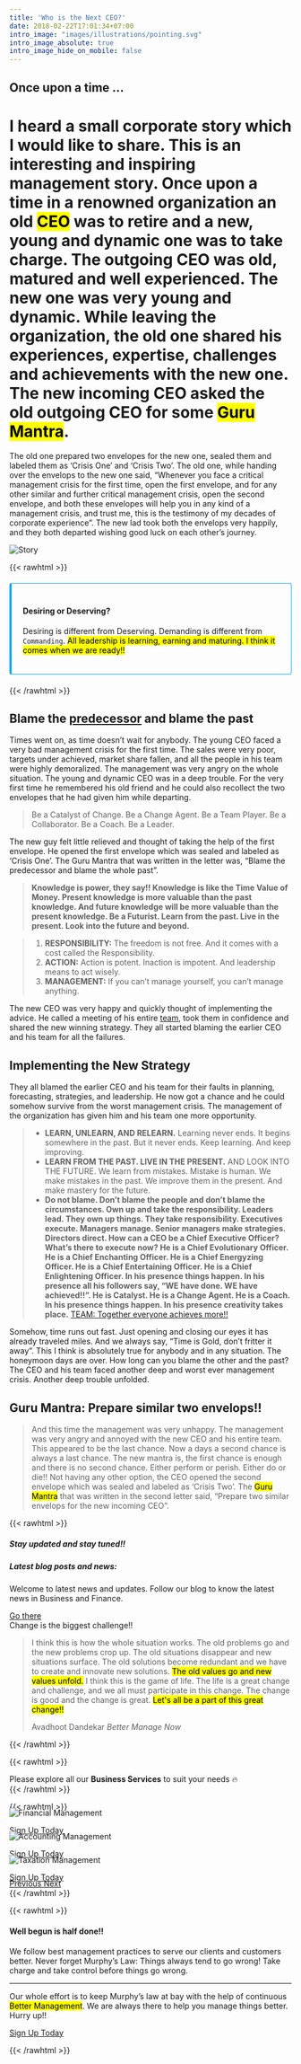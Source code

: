 ```yaml
---
title: 'Who is the Next CEO?'
date: 2018-02-22T17:01:34+07:00
intro_image: "images/illustrations/pointing.svg"
intro_image_absolute: true
intro_image_hide_on_mobile: false
---
```


## Once upon a time ...

# I heard a small corporate story which I would like to share. This is an interesting and inspiring management story. Once upon a time in a renowned organization an old <mark>CEO</mark> was to retire and a new, young and dynamic one was to take charge. The outgoing CEO was old, matured and well experienced. The new one was very young and dynamic. While leaving the organization, the old one shared his experiences, expertise, challenges and achievements with the new one. The new incoming CEO asked the old outgoing CEO for some <mark>Guru Mantra</mark>. 

The old one prepared two envelopes for the new one, sealed them and labeled them as ‘Crisis One’ and ‘Crisis Two’. The old one, while handing over the envelops to the new one said, “Whenever you face a critical management crisis for the first time, open the first envelope, and for any other similar and further critical management crisis, open the second envelope, and both these envelopes will help you in any kind of a management crisis, and trust me, this is the testimony of my decades of corporate experience”. The new lad took both the envelops very happily, and they both departed wishing good luck on each other’s journey.

![Story](/images/ceo-story.svg)

{{< rawhtml >}}
<div class="bd-callout bd-callout-info shadow">
<h4 id="conveying-meaning-to-assistive-technologies">Desiring or Deserving?</h4>
<p>Desiring is different from Deserving. Demanding is different from <code>Commanding</code>. <mark>All leadership is learning, earning and maturing. I think it comes when we are ready!!</mark> 
</p></div>
<style>
  .bd-callout-info {
    border-left-color: #5bc0de;
}
  .bd-callout {
    padding: 1.25rem;
    margin-top: 1.25rem;
    margin-bottom: 1.25rem;
    border: 1px solid #03a9f4;
    border-left-width: .25rem;
    border-radius: .25rem;
}
</style>
{{< /rawhtml >}}

## Blame the [predecessor](#predecessor) and blame the past

Times went on, as time doesn’t wait for anybody. The young CEO faced a very bad management crisis for the first time. The sales were very poor, targets under achieved, market share fallen, and all the people in his team were highly demoralized. The management was very angry on the whole situation. The young and dynamic CEO was in a deep trouble. For the very first time he remembered his old friend and he could also recollect the two envelopes that he had given him while departing.

> Be a Catalyst of Change. Be a Change Agent. Be a Team Player. Be a Collaborator. Be a Coach. Be a Leader.

The new guy felt little relieved and thought of taking the help of the first envelope. He opened the first envelope which was sealed and labeled as ‘Crisis One’. The Guru Mantra that was written in the letter was, “Blame the predecessor and blame the whole past”.

> __Knowledge is power, they say!! Knowledge is like the Time Value of Money. Present knowledge is more valuable than the past knowledge. And future knowledge will be more valuable than the present knowledge. Be a Futurist. Learn from the past. Live in the present. Look into the future and beyond.__


> 1. __RESPONSIBILITY:__ The freedom is not free. And it comes with a cost called the Responsibility.
> 2. __ACTION:__ Action is potent. Inaction is impotent. And leadership means to act wisely.
> 3. __MANAGEMENT:__ If you can’t manage yourself, you can’t manage anything.  

The new CEO was very happy and quickly thought of implementing the advice. He called a meeting of his entire [team](/contact), took them in confidence and shared the new winning strategy. They all started blaming the earlier CEO and his team for all the failures.

## Implementing the New Strategy

They all blamed the earlier CEO and his team for their faults in planning, forecasting, strategies, and leadership. He now got a chance and he could somehow survive from the worst management crisis. The management of the organization has given him and his team one more opportunity.

> - __LEARN, UNLEARN, AND RELEARN.__ Learning never ends. It begins somewhere in the past. But it never ends. Keep learning. And keep improving.
> - __LEARN FROM THE PAST. LIVE IN THE PRESENT.__ AND LOOK INTO THE FUTURE. We learn from mistakes. Mistake is human. We make mistakes in the past. We improve them in the present. And make mastery for the future. 
> - __Do not blame. Don’t blame the people and don’t blame the circumstances. Own up and take the responsibility. Leaders lead. They own up things. They take responsibility. Executives execute. Managers manage. Senior managers make strategies. Directors direct. How can a CEO be a Chief Executive Officer? What’s there to execute now? He is a Chief Evolutionary Officer. He is a Chief Enchanting Officer. He is a Chief Energyzing Officer. He is a Chief Entertaining Officer. He is a Chief Enlightening Officer. In his presence things happen. In his presence all his followers say, “WE have done. WE have achieved!!”. He is Catalyst. He is a Change Agent. He is a Coach. In his presence things happen. In his presence creativity takes place.__ [TEAM: Together everyone achieves more!!](#Synergy)

Somehow, time runs out fast. Just opening and closing our eyes it has already traveled miles. And we always say, “Time is Gold, don’t fritter it away”. This I think is absolutely true for anybody and in any situation. The honeymoon days are over. How long can you blame the other and the past? The CEO and his team faced another deep and worst ever management crisis. Another deep trouble unfolded.

## Guru Mantra: Prepare similar two envelops!!

> And this time the management was very unhappy. The management was very angry and annoyed with the new CEO and his entire team. This appeared to be the last chance. Now a days a second chance is always a last chance. The new mantra is, the first chance is enough and there is no second chance. Either perform or perish. Either do or die!! Not having any other option, the CEO opened the second envelope which was sealed and labeled as ‘Crisis Two’. The <mark>Guru Mantra</mark> that was written in the second letter said, “Prepare two similar envelops for the new incoming CEO”.

{{< rawhtml >}}
<div class="card shadow">
  <h5 class="card-header">Stay updated and stay tuned!!</h5>
  <div class="card-body">
    <h5 class="card-title">Latest blog posts and news:</h5>
    <p class="card-text">Welcome to latest news and updates. Follow our blog to know the latest news in Business and Finance.</p>
    <a href="https://www.bettermanagenow.com/" target="_blank" class="btn btn-primary">Go there</a>
  </div>
</div>

<div class="card shadow mt-3">
  <div class="card-header">
    Change is the biggest challenge!!
  </div>
  <div class="card-body">
    <blockquote class="blockquote mb-0">
      <p>I think this is how the whole situation works. The old problems go and the new problems crop up. The old situations disappear and new situations surface. The old solutions become redundant and we have to create and innovate new solutions. <mark>The old values go and new values unfold.</mark> I think this is the game of life. The life is a great change and challenge, and we all must participate in this change. The change is good and the change is great. <mark>Let's all be a part of this great change!!</mark></p>
      <footer class="blockquote-footer">Avadhoot Dandekar <cite title="Source Title">Better Manage Now</cite></footer>
    </blockquote>
  </div>
</div>
{{< /rawhtml >}}

{{< rawhtml >}}
<div class="alert alert-primary mt-3" role="alert">
  Please explore all our <b>Business Services</b> to suit your needs 🔥
</div>
{{< /rawhtml >}}

{{< rawhtml >}}
<!-- New Slider -->
<div id="carouselExampleControls" class="carousel slide card shadow" data-ride="carousel">
  <div class="carousel-inner">
    <div class="carousel-item active">
      <img class="d-block w-100" src="https://docs.google.com/drawings/d/e/2PACX-1vQzTpR0sGLVEgw-9-eGRAOFikZnwl8ZjVpnN347uPYg6Fi50bOSodYxqzf1tv12aT1BkxZQG7GV_Gel/pub?w=960&amp;h=600" alt="Financial Management">
      <div class="carousel-caption">
        <!-- <h3>New York</h3>
        <p>We love the Big Apple!</p> -->
        <p><a class="btn btn-lg btn-primary" href="#">Sign Up Today</a></p>
      </div>
    </div>
    <div class="carousel-item">
      <img class="d-block w-100" src="https://docs.google.com/drawings/d/e/2PACX-1vRZftsWl1Gvx7uCHtEb2_QO0sbEVvHVq7GsSxHyd02caHm5MZ9E9uO4RSrAjyLOHVz_L3W4_QOfqOy4/pub?w=960&amp;h=600" alt="Accounting Management">
      <div class="carousel-caption">
        <!-- <h3>New York</h3>
        <p>We love the Big Apple!</p> -->
        <p><a class="btn btn-lg btn-primary" href="#">Sign Up Today</a></p>
      </div>
    </div>
    <div class="carousel-item">
      <img class="d-block w-100" src="https://docs.google.com/drawings/d/e/2PACX-1vQcnfY4xGGsKKrQw_tKqBRacNJ5o94CbrBaKP9VJt9lABW77Q7FC0xYc0L_VgRgSYm5fInqknv7rB4B/pub?w=960&amp;h=600" alt="Taxation Management">
      <div class="carousel-caption">
        <!-- <h3>New York</h3>
        <p>We love the Big Apple!</p> -->
        <p><a class="btn btn-lg btn-primary" href="#">Sign Up Today</a></p>
      </div>
    </div>
  </div>
  <a class="carousel-control-prev" href="#carouselExampleControls" role="button" data-slide="prev">
    <span class="carousel-control-prev-icon" aria-hidden="true"></span>
    <span class="sr-only">Previous</span>
  </a>
  <a class="carousel-control-next" href="#carouselExampleControls" role="button" data-slide="next">
    <span class="carousel-control-next-icon" aria-hidden="true"></span>
    <span class="sr-only">Next</span>
  </a>
</div>
<style>
.carousel-item {
  margin-top: -20px;
  margin-bottom: -20px;
}
.btn-lg:hover {
  text-decoration: none !important;
}
</style>
{{< /rawhtml >}}

{{< rawhtml >}}
<div class="alert alert-primary shadow mt-3" role="alert">
	<h4 class="alert-heading">Well begun is half done!!</h4>
	<p>We follow best management practices to serve our clients and customers better. Never forget Murphy’s Law: Things always tend to go wrong! Take charge and take control before things go wrong.</p>
	<hr>
	<p class="mb-0">Our whole effort is to keep Murphy’s law at bay with the help of continuous <mark>Better Management</mark>. We are always there to help you manage things better. <span class="badge badge-success">Hurry up!!</span></p>
  <p><a class="btn btn-lg btn-primary mt-1" href="#">Sign Up Today</a></p>
</div>
<style>
.alert:hover {  
  background-color: #f8cdde;
}
</style>
{{< /rawhtml >}}